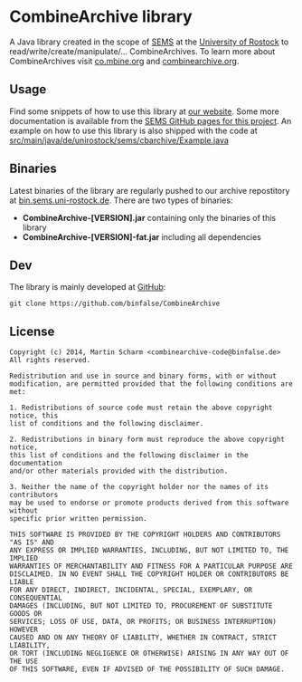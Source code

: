CombineArchive library
==============

A Java library created in the scope of [SEMS][1] at the [University of Rostock][2] to read/write/create/manipulate/... CombineArchives. To learn more about CombineArchives visit [co.mbine.org][3] and [combinearchive.org](https://combinearchive.org).

Usage
----

Find some snippets of how to use this library at [our website][4].
Some more documentation is available from the [SEMS GitHub pages for this project](https://semsproject.github.io/CombineArchive/).
An example on how to use this library is also shipped with the code at [src/main/java/de/unirostock/sems/cbarchive/Example.java](src/main/java/de/unirostock/sems/cbarchive/Example.java)


Binaries
----
Latest binaries of the library are regularly pushed to our archive repostitory at [bin.sems.uni-rostock.de][5]. There are two types of binaries:

* **CombineArchive-[VERSION].jar** containing only the binaries of this library
* **CombineArchive-[VERSION]-fat.jar** including all dependencies

Dev
----
The library is mainly developed at [GitHub][6]:

    git clone https://github.com/binfalse/CombineArchive
    
License
---

    Copyright (c) 2014, Martin Scharm <combinearchive-code@binfalse.de>
    All rights reserved.
    
    Redistribution and use in source and binary forms, with or without
    modification, are permitted provided that the following conditions are met:
    
    1. Redistributions of source code must retain the above copyright notice, this
    list of conditions and the following disclaimer.
    
    2. Redistributions in binary form must reproduce the above copyright notice,
    this list of conditions and the following disclaimer in the documentation
    and/or other materials provided with the distribution.
    
    3. Neither the name of the copyright holder nor the names of its contributors
    may be used to endorse or promote products derived from this software without
    specific prior written permission.
    
    THIS SOFTWARE IS PROVIDED BY THE COPYRIGHT HOLDERS AND CONTRIBUTORS "AS IS" AND
    ANY EXPRESS OR IMPLIED WARRANTIES, INCLUDING, BUT NOT LIMITED TO, THE IMPLIED
    WARRANTIES OF MERCHANTABILITY AND FITNESS FOR A PARTICULAR PURPOSE ARE
    DISCLAIMED. IN NO EVENT SHALL THE COPYRIGHT HOLDER OR CONTRIBUTORS BE LIABLE
    FOR ANY DIRECT, INDIRECT, INCIDENTAL, SPECIAL, EXEMPLARY, OR CONSEQUENTIAL
    DAMAGES (INCLUDING, BUT NOT LIMITED TO, PROCUREMENT OF SUBSTITUTE GOODS OR
    SERVICES; LOSS OF USE, DATA, OR PROFITS; OR BUSINESS INTERRUPTION) HOWEVER
    CAUSED AND ON ANY THEORY OF LIABILITY, WHETHER IN CONTRACT, STRICT LIABILITY,
    OR TORT (INCLUDING NEGLIGENCE OR OTHERWISE) ARISING IN ANY WAY OUT OF THE USE
    OF THIS SOFTWARE, EVEN IF ADVISED OF THE POSSIBILITY OF SUCH DAMAGE.

  [1]: http://sems.uni-rostock.de
  [2]: http://www.uni-rostock.de/
  [3]: http://co.mbine.org/documents/archive
  [4]: http://sems.uni-rostock.de/projects/combinearchive/
  [5]: http://bin.sems.uni-rostock.de/
  [6]: https://github.com/binfalse/CombineArchive
  [7]: https://sems.uni-rostock.de/trac/combinearchive
